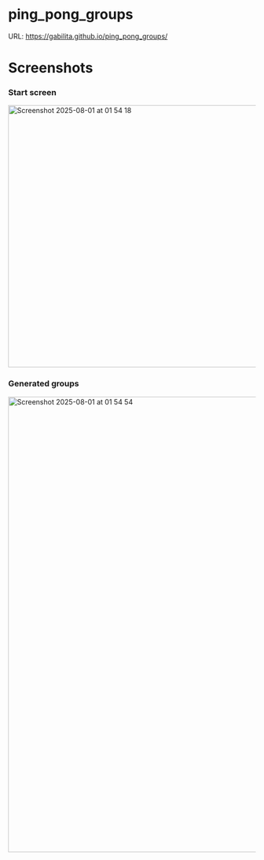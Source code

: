 # ping_pong_groups

URL: https://gabilita.github.io/ping_pong_groups/

# Screenshots

### Start screen

<img width="957" height="534" alt="Screenshot 2025-08-01 at 01 54 18" src="https://github.com/user-attachments/assets/682bbd8f-f9bc-41db-986f-4afc9d5bfc17" />

### Generated groups

<img width="693" height="928" alt="Screenshot 2025-08-01 at 01 54 54" src="https://github.com/user-attachments/assets/82e49108-3bda-45cc-94c5-a48724af47f3" />

